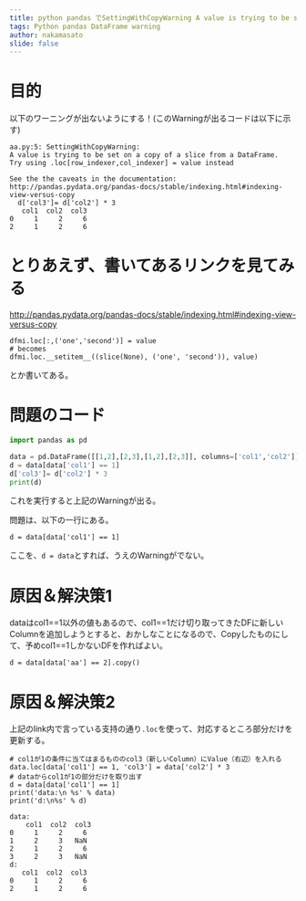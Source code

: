 ```yaml
---
title: python pandas でSettingWithCopyWarning A value is trying to be set on a copy of a slice from a DataFrame. Try using .loc[row_indexer,col_indexer] = value insteadを出ないようにする
tags: Python pandas DataFrame warning
author: nakamasato
slide: false
---
```

# 目的

以下のワーニングが出ないようにする！(このWarningが出るコードは以下に示す)

```
aa.py:5: SettingWithCopyWarning:
A value is trying to be set on a copy of a slice from a DataFrame.
Try using .loc[row_indexer,col_indexer] = value instead

See the the caveats in the documentation: http://pandas.pydata.org/pandas-docs/stable/indexing.html#indexing-view-versus-copy
  d['col3']= d['col2'] * 3
   col1  col2  col3
0     1     2     6
2     1     2     6
```

# とりあえず、書いてあるリンクを見てみる

http://pandas.pydata.org/pandas-docs/stable/indexing.html#indexing-view-versus-copy

```
dfmi.loc[:,('one','second')] = value
# becomes
dfmi.loc.__setitem__((slice(None), ('one', 'second')), value)
```
とか書いてある。

# 問題のコード

```py3:aa.py
import pandas as pd

data = pd.DataFrame([[1,2],[2,3],[1,2],[2,3]], columns=['col1','col2'])
d = data[data['col1'] == 1]
d['col3']= d['col2'] * 3
print(d)
```
これを実行すると上記のWarningが出る。

問題は、以下の一行にある。

```py3
d = data[data['col1'] == 1]
```

ここを、`d = data`とすれば、うえのWarningがでない。

# 原因＆解決策1

dataはcol1==1以外の値もあるので、col1==1だけ切り取ってきたDFに新しいColumnを追加しようとすると、おかしなことになるので、Copyしたものにして、予めcol1==1しかないDFを作ればよい。


```py3:修正後
d = data[data['aa'] == 2].copy()
```

# 原因＆解決策2

上記のlink内で言っている支持の通り`.loc`を使って、対応するところ部分だけを更新する。

```py3:修正後
# col1が1の条件に当てはまるもののcol3（新しいColumn）にValue（右辺）を入れる
data.loc[data['col1'] == 1, 'col3'] = data['col2'] * 3
# dataからcol1が1の部分だけを取り出す
d = data[data['col1'] == 1]
print('data:\n %s' % data)
print('d:\n%s' % d)
```

```:結果
data:
    col1  col2  col3
0     1     2     6
1     2     3   NaN
2     1     2     6
3     2     3   NaN
d:
   col1  col2  col3
0     1     2     6
2     1     2     6
```



